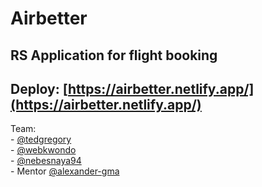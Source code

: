 # Airbetter  
RS Application for flight booking
---
Deploy: [https://airbetter.netlify.app/](https://airbetter.netlify.app/)
---
Team:  
    - [@tedgregory](https://github.com/tedgregory)  
    - [@webkwondo](https://github.com/webkwondo)  
    - [@nebesnaya94](https://github.com/nebesnaya94)  
    - Mentor [@alexander-gma](https://app.rs.school/profile?githubId=alexander-gma)  
